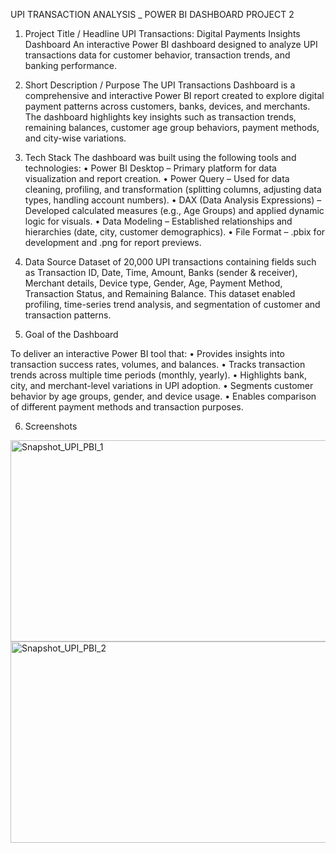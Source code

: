 UPI TRANSACTION ANALYSIS _ POWER BI DASHBOARD PROJECT 2

1. Project Title / Headline
UPI Transactions: Digital Payments Insights Dashboard
An interactive Power BI dashboard designed to analyze UPI transactions data for customer behavior, transaction trends, and banking performance.

2. Short Description / Purpose
The UPI Transactions Dashboard is a comprehensive and interactive Power BI report created to explore digital payment patterns across customers, banks, devices, and merchants. The dashboard highlights key insights such as transaction trends, remaining balances, customer age group behaviors, payment methods, and city-wise variations.

3. Tech Stack
The dashboard was built using the following tools and technologies:
•	Power BI Desktop – Primary platform for data visualization and report creation.
•	Power Query – Used for data cleaning, profiling, and transformation (splitting columns, adjusting data types, handling account numbers).
•	DAX (Data Analysis Expressions) – Developed calculated measures (e.g., Age Groups) and applied dynamic logic for visuals.
•	Data Modeling – Established relationships and hierarchies (date, city, customer demographics).
•	File Format – .pbix for development and .png for report previews.

4. Data Source
Dataset of 20,000 UPI transactions containing fields such as Transaction ID, Date, Time, Amount, Banks (sender & receiver), Merchant details, Device type, Gender, Age, Payment Method, Transaction Status, and Remaining Balance.
This dataset enabled profiling, time-series trend analysis, and segmentation of customer and transaction patterns.

5. Goal of the Dashboard

To deliver an interactive Power BI tool that:
•	Provides insights into transaction success rates, volumes, and balances.
•	Tracks transaction trends across multiple time periods (monthly, yearly).
•	Highlights bank, city, and merchant-level variations in UPI adoption.
•	Segments customer behavior by age groups, gender, and device usage.
•	Enables comparison of different payment methods and transaction purposes.

6. Screenshots
<img width="575" height="322" alt="Snapshot_UPI_PBI_1" src="https://github.com/user-attachments/assets/f66a59d0-8869-40c2-9ab7-2a3a9639d9fa" />





<img width="577" height="322" alt="Snapshot_UPI_PBI_2" src="https://github.com/user-attachments/assets/bde3debc-0074-45b3-8a77-1838e4d03576" />


